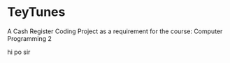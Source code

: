 # TeyTunes
A Cash Register Coding Project as a requirement for the course: Computer Programming 2

hi po sir
